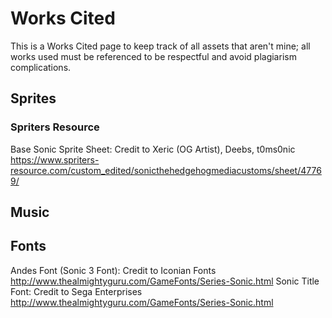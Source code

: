 #	Works Cited
This is a Works Cited page to keep track of all assets that aren't mine; all works used must be referenced to be respectful and avoid plagiarism complications.

##	Sprites
###	Spriters Resource
Base Sonic Sprite Sheet: Credit to Xeric (OG Artist), Deebs, t0ms0nic https://www.spriters-resource.com/custom_edited/sonicthehedgehogmediacustoms/sheet/47769/

##	Music

##	Fonts
Andes Font (Sonic 3 Font): Credit to Iconian Fonts http://www.thealmightyguru.com/GameFonts/Series-Sonic.html
Sonic Title Font: Credit to Sega Enterprises http://www.thealmightyguru.com/GameFonts/Series-Sonic.html
